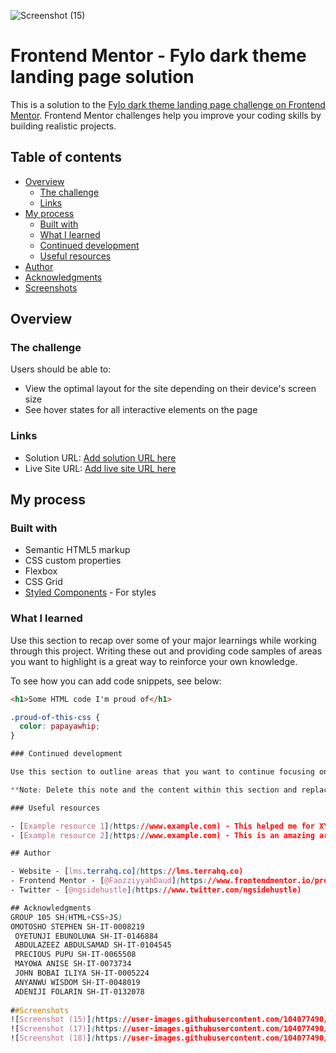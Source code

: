 ![Screenshot (15)](https://user-images.githubusercontent.com/104077490/165376857-128c5090-5dae-4b74-8de1-5a61b16c99c8.png)
# Frontend Mentor - Fylo dark theme landing page solution

This is a solution to the [Fylo dark theme landing page challenge on Frontend Mentor](https://www.frontendmentor.io/challenges/fylo-dark-theme-landing-page-5ca5f2d21e82137ec91a50fd). Frontend Mentor challenges help you improve your coding skills by building realistic projects. 

## Table of contents

- [Overview](#overview)
  - [The challenge](#the-challenge)
  - [Links](#links)
- [My process](#my-process)
  - [Built with](#built-with)
  - [What I learned](#what-i-learned)
  - [Continued development](#continued-development)
  - [Useful resources](#useful-resources)
- [Author](#author)
- [Acknowledgments](#acknowledgments)
- [Screenshots](#screenshots)


## Overview

### The challenge

Users should be able to:

- View the optimal layout for the site depending on their device's screen size
- See hover states for all interactive elements on the page
### Links

- Solution URL: [Add solution URL here](https://your-solution-url.com)
- Live Site URL: [Add live site URL here](https://your-live-site-url.com)

## My process

### Built with

- Semantic HTML5 markup
- CSS custom properties
- Flexbox
- CSS Grid
- [Styled Components](https://styled-components.com/) - For styles

### What I learned

Use this section to recap over some of your major learnings while working through this project. Writing these out and providing code samples of areas you want to highlight is a great way to reinforce your own knowledge.

To see how you can add code snippets, see below:

```html
<h1>Some HTML code I'm proud of</h1>
```
```css
.proud-of-this-css {
  color: papayawhip;
}

### Continued development

Use this section to outline areas that you want to continue focusing on in future projects. These could be concepts you're still not completely comfortable with or techniques you found useful that you want to refine and perfect.

**Note: Delete this note and the content within this section and replace with your own plans for continued development.**

### Useful resources

- [Example resource 1](https://www.example.com) - This helped me for XYZ reason. I really liked this pattern and will use it going forward.
- [Example resource 2](https://www.example.com) - This is an amazing article which helped me finally understand XYZ. I'd recommend it to anyone still learning this concept.

## Author

- Website - [lms.terrahq.co](https://lms.terrahq.co)
- Frontend Mentor - [@FaozziyyahDaud](https://www.frontendmentor.io/profile/faozziyyahdaud)
- Twitter - [@ngsidehustle](https://www.twitter.com/ngsidehustle)

## Acknowledgments
GROUP 105 SH(HTML+CSS+JS)
OMOTOSHO STEPHEN SH-IT-0008219
 OYETUNJI EBUNOLUWA SH-IT-0146884
 ABDULAZEEZ ABDULSAMAD SH-IT-0104545
 PRECIOUS PUPU SH-IT-0065508
 MAYOWA ANISE SH-IT-0073734
 JOHN BOBAI ILIYA SH-IT-0005224
 ANYANWU WISDOM SH-IT-0048019
 ADENIJI FOLARIN SH-IT-0132078
 
##Screenshots
![Screenshot (15)](https://user-images.githubusercontent.com/104077490/165377273-aea68bf1-6fcb-48cd-97ce-3309852c518c.png)![Screenshot (16)](https://user-images.githubusercontent.com/104077490/165377787-0f2333f2-625f-4c38-ada9-248250e86224.png)
![Screenshot (17)](https://user-images.githubusercontent.com/104077490/165377846-bf2a90f6-3272-42c1-9873-9a99bdcbcb33.png)
![Screenshot (18)](https://user-images.githubusercontent.com/104077490/165377872-41f71fb3-e730-44db-a04c-08ef3beee66e.png)

